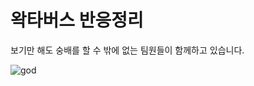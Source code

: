 # 왁타버스 반응정리

보기만 해도 숭배를 할 수 밖에 없는 팀원들이 함께하고 있습니다.

![god](https://media.discordapp.net/stickers/1199004675240906832.png?size=2048)
